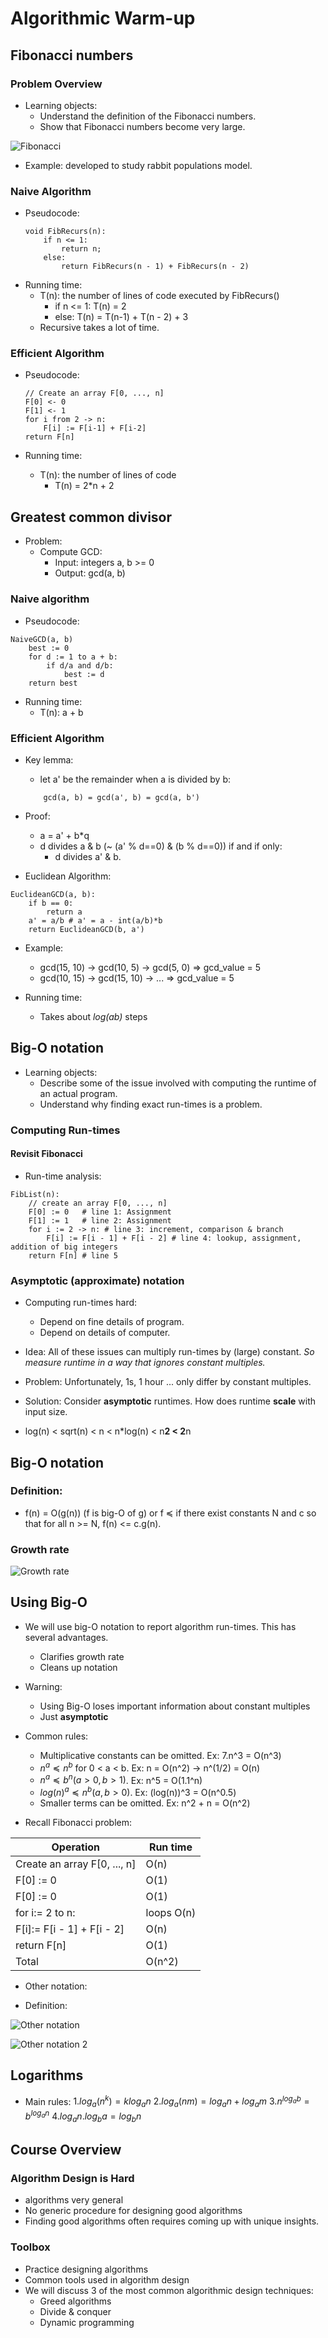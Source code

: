 # Algorithmic Warm-up

## Fibonacci numbers
### Problem Overview
+ Learning objects:
    - Understand the definition of the Fibonacci numbers.
    - Show that Fibonacci numbers become very large.

![Fibonacci](./figures/fibonacci.PNG)

+ Example: developed to study rabbit populations model.

### Naive Algorithm
+ Pseudocode:
    ```
    void FibRecurs(n):
        if n <= 1:
            return n;
        else:
            return FibRecurs(n - 1) + FibRecurs(n - 2)
    ```
+ Running time:
    - T(n): the number of lines of code executed by FibRecurs()
        - if n <= 1: T(n) = 2
        - else: T(n) = T(n-1) + T(n - 2) + 3
    - Recursive takes a lot of time.

### Efficient Algorithm
+ Pseudocode:
    ```
    // Create an array F[0, ..., n]
    F[0] <- 0
    F[1] <- 1
    for i from 2 -> n:
        F[i] := F[i-1] + F[i-2]
    return F[n]
    ```

+ Running time: 
    - T(n): the number of lines of code
        - T(n) = 2*n + 2

## Greatest common divisor
+ Problem:
    - Compute GCD:
        - Input: integers a, b >= 0
        - Output: gcd(a, b)

### Naive algorithm
+ Pseudocode:
```
NaiveGCD(a, b)
    best := 0
    for d := 1 to a + b:
        if d/a and d/b:
            best := d
    return best
```
+ Running time: 
    - T(n): a + b

### Efficient Algorithm
+ Key lemma:
    - let a' be the remainder when a is divided by b:
    ```
        gcd(a, b) = gcd(a', b) = gcd(a, b')
    ```

+ Proof: 
    - a = a' + b*q
    - d divides a & b (~ (a' % d==0) & (b % d==0)) if and if only:
        - d divides a' & b.

+ Euclidean Algorithm:
```
EuclideanGCD(a, b):
    if b == 0:
        return a
    a' = a/b # a' = a - int(a/b)*b
    return EuclideanGCD(b, a')
```

+ Example:
    - gcd(15, 10) -> gcd(10, 5) -> gcd(5, 0) => gcd_value = 5
    - gcd(10, 15) -> gcd(15, 10) -> ... => gcd_value = 5

+ Running time: 
    - Takes about *log(ab)* steps

## Big-O notation
+ Learning objects:
    - Describe some of the issue involved with computing the runtime of an actual program.
    - Understand why finding exact run-times is a problem.

### Computing Run-times
#### Revisit Fibonacci 
+ Run-time analysis:
```
FibList(n):
    // create an array F[0, ..., n]
    F[0] := 0   # line 1: Assignment
    F[1] := 1   # line 2: Assignment
    for i := 2 -> n: # line 3: increment, comparison & branch
        F[i] := F[i - 1] + F[i - 2] # line 4: lookup, assignment, addition of big integers
    return F[n] # line 5
```

### Asymptotic (approximate) notation

+ Computing run-times hard:
    - Depend on fine details of program.
    - Depend on details of computer.

+ Idea: All of these issues can multiply run-times by (large) constant. *So measure runtime in a way that ignores constant multiples.*

+ Problem: Unfortunately, 1s, 1 hour ... only differ by constant multiples.

+ Solution: Consider **asymptotic** runtimes. How does runtime **scale** with input size.

+ log(n) < sqrt(n) < n < n*log(n) < n**2 < 2**n

## Big-O notation
### Definition:
+ f(n) = O(g(n)) (f is big-O of g) or f $\preceq$ if there exist constants N and c so that for all n >= N, f(n) <= c.g(n).

### Growth rate
![Growth rate](./figures/growth_rate.png)

## Using Big-O
+ We will use big-O notation to report algorithm run-times. This has several advantages.
    - Clarifies growth rate
    - Cleans up notation
+ Warning:
    - Using Big-O loses important information about constant multiples
    - Just **asymptotic**

+ Common rules:
    - Multiplicative constants can be omitted. Ex: 7.n^3 = O(n^3)
    - $n^{a} \preceq n^{b}$ for 0 < a < b. Ex: n = O(n^2) -> n^(1/2) = O(n)
    - $n^{a} \preceq b^{n} (a > 0, b > 1)$. Ex: n^5 = O(1.1^n)
    - $log(n)^{a} \preceq n^{b} (a, b > 0)$. Ex: (log(n))^3 = O(n^0.5)
    - Smaller terms can be omitted. Ex: n^2 + n = O(n^2)

+ Recall Fibonacci problem:

| Operation  | Run time  |
|---|---|
| Create an array F[0, ..., n]  | O(n)  |
| F[0] := 0  |  O(1) |
| F[0] := 0  |  O(1) |
| for i:= 2 to n:  | loops O(n)  |
|   F[i]:= F[i - 1] + F[i - 2]  | O(n)  |
| return F[n]  | O(1)  |
|  Total  |  O(n^2) |

+ Other notation:
- Definition: 

![Other notation](./figures/using_big_o_1.PNG)

![Other notation 2](./figures/using_big_o_2.PNG)


## Logarithms
+ Main rules:
$1. log_{a}(n^{k}) = klog_{a}n$
$2. log_{a}(nm) = log_{a}n + log_{a}m$
$3. n^{log_{a}b} = b^{log_{a}n}$
$4. log_{a}n . log_{b}a = log_{b}n$

## Course Overview
### Algorithm Design is Hard
+ algorithms very general 
+ No generic procedure for designing good algorithms
+ Finding good algorithms often requires coming up with unique insights.
  
### Toolbox
+ Practice designing algorithms
+ Common tools used in algorithm design
+ We will discuss 3 of the most common algorithmic design techniques:
    - Greed algorithms
    - Divide & conquer
    - Dynamic programming
